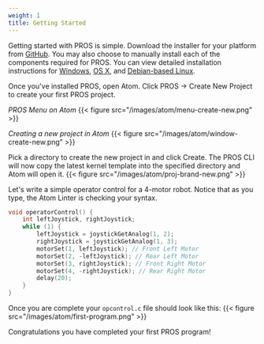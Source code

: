 ```yaml
---
weight: 1
title: Getting Started
---
```


Getting started with PROS is simple. Download the installer for your platform from [GitHub](https://github.com/purduesigbots/pros/releases/latest). You may also choose to manually install each of the components required for PROS. You can view detailed installation instructions for [Windows](./windows), [OS X](./os-x), and [Debian-based Linux](./debian-linux).

Once you've installed PROS, open Atom. Click PROS -> Create New Project to create your first PROS project.

_PROS Menu on Atom_
{{< figure src="/images/atom/menu-create-new.png" >}}

_Creating a new project in Atom_
{{< figure src="/images/atom/window-create-new.png" >}}

Pick a directory to create the new project in and click Create. The PROS CLI will now copy the latest kernel template into the specified directory and Atom will open it.
{{< figure src="/images/atom/proj-brand-new.png" >}}


Let's write a simple operator control for a 4-motor robot. Notice that as you type, the Atom Linter is checking your syntax.
```c
void operatorControl() {
	int leftJoystick, rightJoystick;
	while (1) {
		leftJoystick = joystickGetAnalog(1, 2);
		rightJoystick = joystickGetAnalog(1, 3);
		motorSet(1, leftJoystick); // Front Left Motor
		motorSet(2, -leftJoystick); // Rear Left Motor
		motorSet(3, rightJoystick); // Front Right Motor
		motorSet(4, -rightJoystick); // Rear Right Motor
		delay(20);
	}
}
```
Once you are complete your `opcontrol.c` file should look like this:
{{< figure src="/images/atom/first-program.png" >}}

Congratulations you have completed your first PROS program!
